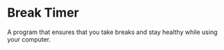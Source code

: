 # Break Timer

A program that ensures that you take breaks and stay healthy while using your computer.
